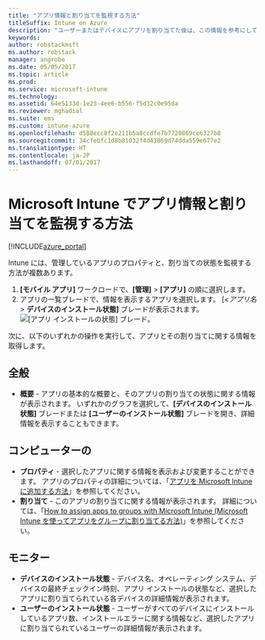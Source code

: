 ```yaml
---
title: "アプリ情報と割り当てを監視する方法"
titleSuffix: Intune on Azure
description: "ユーザーまたはデバイスにアプリを割り当てた後は、この情報を参考にして、その状態を監視できます。\""
keywords: 
author: robstackmsft
ms.author: robstack
manager: angrobe
ms.date: 05/05/2017
ms.topic: article
ms.prod: 
ms.service: microsoft-intune
ms.technology: 
ms.assetid: 64e5133d-1e23-4ee6-b556-f5d32c0e95da
ms.reviewer: mghadial
ms.suite: ems
ms.custom: intune-azure
ms.openlocfilehash: d588ecc8f2e211b5a8ccdfe7b7720869cc6327b8
ms.sourcegitcommit: 34cfebfc1d8b81032f4d41869d74dda559e677e2
ms.translationtype: HT
ms.contentlocale: ja-JP
ms.lasthandoff: 07/01/2017
---
```

# <a name="how-to-monitor-app-information-and-assignments-with-microsoft-intune"></a>Microsoft Intune でアプリ情報と割り当てを監視する方法

[!INCLUDE[azure_portal](./includes/azure_portal.md)]

Intune には、管理しているアプリのプロパティと、割り当ての状態を監視する方法が複数あります。

1. **[モバイル アプリ]** ワークロードで、**[管理]** > **[アプリ]** の順に選択します。
2. アプリの一覧ブレードで、情報を表示するアプリを選択します。 [*<アプリ名*> **デバイスのインストール状態]** ブレードが表示されます。![[アプリ インストールの状態] ブレード。](./media/monitor-apps.png)

次に、以下のいずれかの操作を実行して、アプリとその割り当てに関する情報を取得します。

## <a name="general"></a>全般

- **概要** - アプリの基本的な概要と、そのアプリの割り当ての状態に関する情報が表示されます。 いずれかのグラフを選択して、**[デバイスのインストール状態]** ブレードまたは **[ユーザーのインストール状態]** ブレードを開き、詳細情報を表示することもできます。

## <a name="manage"></a>コンピューターの

- **プロパティ** - 選択したアプリに関する情報を表示および変更することができます。 アプリのプロパティの詳細については、「[アプリを Microsoft Intune に追加する方法](apps-add.md)」を参照してください。
- **割り当て** - このアプリの割り当てに関する情報が表示されます。 詳細については、「[How to assign apps to groups with Microsoft Intune (Microsoft Intune を使ってアプリをグループに割り当てる方法)](apps-deploy.md)」を参照してください。

## <a name="monitor"></a>モニター

- **デバイスのインストール状態** - デバイス名、オペレーティング システム、デバイスの最終チェックイン時刻、アプリ インストールの状態など、選択したアプリに割り当てられている各デバイスの詳細情報が表示されます。
- **ユーザーのインストール状態** - ユーザーがすべてのデバイスにインストールしているアプリ数、インストールエラーに関する情報など、選択したアプリに割り当てられているユーザーの詳細情報が表示されます。